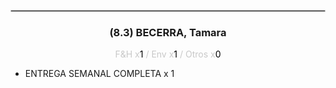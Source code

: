 <hr style='border:1px solid rgb(200,200,200)'>
<div style='page-break-inside: avoid'>

<div style='text-align:center'>

<h3> (8.3) BECERRA, <span class='grey'>Tamara</span></h3>

<p  style='color:rgb(200,200,200)'>F&H x<span  style='color:black'>1</span> / Env x<span  style='color:black'>1</span> / Otros x<span  style='color:black'>0</span></p>
</div>

<ul>
<li class='li-horizontal'> ENTREGA SEMANAL COMPLETA x 1</li>
</ul>
</div>

